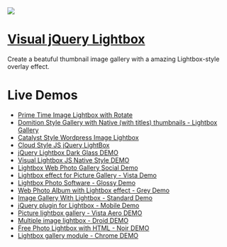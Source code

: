 <a href="http://visuallightbox.com/">
  <img src="http://visuallightbox.com/images/demo/main_demo/part2/data/images2/lightbox_zoom.jpg">
</a>

# [Visual jQuery Lightbox](http://visuallightbox.com/)

Create a beatuful thumbnail image gallery with a amazing Lightbox-style overlay effect.

# Live Demos

*    [Prime Time Image Lightbox with Rotate](http://visuallightbox.com/jquery-image-lightbox.html)
*    [Domition Style Gallery with Native (with titles) thumbnails - Lightbox Gallery](http://visuallightbox.com/joomla-lightbox-gallery-dominion.html)
*    [Catalyst Style Wordpress Image Lightbox](http://visuallightbox.com/wordpress-lightbox-catalyst.html)
*    [Cloud Style JS jQuery LightBox](http://visuallightbox.com/js-jquery-cloud-demo.html)
*    [jQuery Lightbox Dark Glass DEMO](http://www.visuallightbox.com/jquery-lightbox-dark-glass-demo.html)
*    [Visual Lightbox JS Native Style DEMO](http://www.visuallightbox.com/lightbox-mac-style-demo.html)
*    [Lightbox Web Photo Gallery Social Demo](http://www.visuallightbox.com/photo-gallery-with-lightbox-simple-html-demo.html)
*    [Lightbox effect for Picture Gallery - Vista Demo](http://www.visuallightbox.com/lightbox-effect-vista-demo.html)
*    [Lightbox Photo Software - Glossy Demo](http://www.visuallightbox.com/lightbox-photo-software-sticky-notes-demo.html)
*    [Web Photo Album with Lightbox effect - Grey Demo](http://www.visuallightbox.com/lightbox-photo-album-polaroid-demo.html)
*    [Image Gallery With Lightbox - Standard Demo](http://www.visuallightbox.com/image-gallery-with-lightbox-no-frame-demo.html)
*    [jQuery plugin for Lightbox - Mobile Demo](http://www.visuallightbox.com/jquery-thickbox-iphone-demo.html)
*    [Picture lightbox gallery - Vista Aero DEMO](http://www.visuallightbox.com/lightbox-for-photo-vista-aero-demo.html)
*    [Multiple image lightbox - Droid DEMO](http://www.visuallightbox.com/lightbox-for-photo-android-demo.html)
*    [Free Photo Lightbox with HTML - Noir DEMO](http://www.visuallightbox.com/lightbox-for-photo-noir-demo.html)
*    [Lightbox gallery module - Chrome DEMO](http://www.visuallightbox.com/lightbox-for-photo-chrome-demo.html)